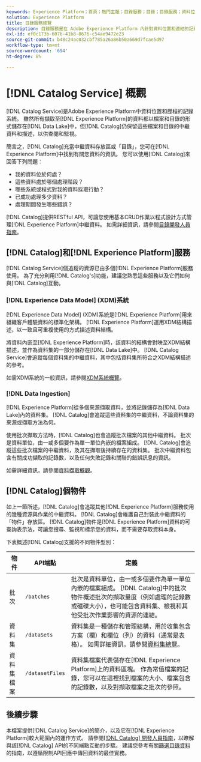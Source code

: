 ```yaml
---
keywords: Experience Platform；首頁；熱門主題；目錄服務；目錄；目錄服務；資料位置；資料位置；資料管理；資料管理；譜系；譜系；目錄；啟用資料集
solution: Experience Platform
title: 目錄服務總覽
description: 目錄服務是在 Adobe Experience Platform 內針對資料位置和連結的記錄系統。雖然擷取至 Experience Platform 中的所有資料都以檔案和目錄形式儲存在資料湖中，但是為了查詢和監控目的，目錄會留存這些檔案和目錄的中繼資料和說明。
exl-id: ef0c173b-607b-41b8-8676-c54ae9472e23
source-git-commit: b48c24ac032cbf785a26a86b50a669d7fcae5d97
workflow-type: tm+mt
source-wordcount: '694'
ht-degree: 8%

---
```


# [!DNL Catalog Service] 概觀

[!DNL Catalog Service]是Adobe Experience Platform中資料位置和歷程的記錄系統。 雖然所有擷取至[!DNL Experience Platform]的資料都以檔案和目錄的形式儲存在[!DNL Data Lake]中，但[!DNL Catalog]仍保留這些檔案和目錄的中繼資料和描述，以供查閱和監視。

簡言之，[!DNL Catalog]充當中繼資料存放區或「目錄」，您可在[!DNL Experience Platform]中找到有關您資料的資訊。 您可以使用[!DNL Catalog]來回答下列問題：

* 我的資料位於何處？
* 這些資料處於哪個處理階段？
* 哪些系統或程式對我的資料採取行動？
* 已成功處理多少資料？
* 處理期間發生哪些錯誤？

[!DNL Catalog]提供RESTful API，可讓您使用基本CRUD作業以程式設計方式管理[!DNL Experience Platform]中繼資料。 如需詳細資訊，請參閱[目錄開發人員指南](api/getting-started.md)。

## [!DNL Catalog]和[!DNL Experience Platform]服務

[!DNL Catalog Service]個追蹤的資源已由多個[!DNL Experience Platform]服務使用。 為了充分利用[!DNL Catalog's]功能，建議您熟悉這些服務以及它們如何與[!DNL Catalog]互動。

### [!DNL Experience Data Model] (XDM)系統

[!DNL Experience Data Model] (XDM)系統是[!DNL Experience Platform]用來組織客戶體驗資料的標準化架構。 [!DNL Experience Platform]運用XDM結構描述，以一致且可重複使用的方式描述資料結構。

將資料內嵌至[!DNL Experience Platform]時，該資料的結構會對映至XDM結構描述，並作為資料集的一部分儲存在[!DNL Data Lake]中。 [!DNL Catalog Service]會追蹤每個資料集的中繼資料，其中包括資料集所符合之XDM結構描述的參考。

如需XDM系統的一般資訊，請參閱[XDM系統概覽](../xdm/home.md)。

### [!DNL Data Ingestion]

[!DNL Experience Platform]從多個來源擷取資料，並將記錄儲存為[!DNL Data Lake]內的資料集。 [!DNL Catalog]會追蹤這些資料集的中繼資料，不論資料集的來源或擷取方法為何。

使用批次擷取方法時，[!DNL Catalog]也會追蹤批次檔案的其他中繼資料。 批次是資料單位，由一或多個要作為單一單位內嵌的檔案組成。 [!DNL Catalog]會追蹤這些批次檔案的中繼資料，及其在擷取後持續存在的資料集。 批次中繼資料包含有關成功擷取的記錄數，以及任何失敗記錄和關聯的錯誤訊息的資訊。

如需詳細資訊，請參閱[資料擷取概觀](../ingestion/home.md)。

## [!DNL Catalog]個物件

如上一節所述，[!DNL Catalog]會追蹤其他[!DNL Experience Platform]服務使用的幾種資源與作業的中繼資料。 [!DNL Catalog]會維護自己封裝此中繼資料的「物件」存放區。 [!DNL Catalog]物件是[!DNL Experience Platform]資料的可查詢表示法，可讓您搜尋、監視和標示您的資料，而不需要存取資料本身。

下表概述[!DNL Catalog]支援的不同物件型別：

| 物件 | API端點 | 定義 |
|---|---|---|
| 批次 | `/batches` | 批次是資料單位，由一或多個要作為單一單位內嵌的檔案組成。 [!DNL Catalog]中的批次物件概述批次的擷取量度（例如處理的記錄數或磁碟大小），也可能包含資料集、檢視和其他受批次作業影響的資源的連結。 |
| 資料集 | `/dataSets` | 資料集是一種儲存和管理結構，用於收集包含方案（欄）和欄位（列）的資料（通常是表格）。 如需詳細資訊，請參閱[資料集總覽](./datasets/overview.md)。 |
| 資料集檔案 | `/datasetFiles` | 資料集檔案代表儲存在[!DNL Experience Platform]上的資料區塊。 作為常值檔案的記錄，您可以在這裡找到檔案的大小、檔案包含的記錄數，以及對擷取檔案之批次的參照。 |

## 後續步驟

本檔案提供[!DNL Catalog Service]的簡介，以及它在[!DNL Experience Platform]較大範圍內的運作方式。 請參閱[[!DNL Catalog] 開發人員指南](api/getting-started.md)，以瞭解與該[!DNL Catalog] API的不同端點互動的步驟。 建議您參考有關[篩選目錄資料](api/filter-data.md)的指南，以遵循限制API回應中傳回資料的最佳實務。
